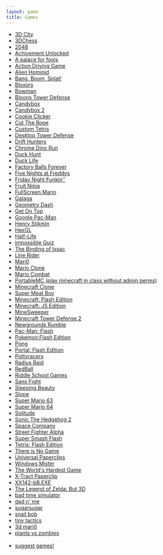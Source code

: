 ```yaml
---
layout: game
title: Games
---
```

<p align="center">
<div class="row">
    <div class="col"></div>
    <div class="col text-start">
        <ul>
            <li><a href="3d.city/">3D City</a></li>
            <li><a href="3Dchess/">3DChess</a></li>
            <li><a href="2048/">2048</a></li>
            <li><a href="achievement_unlocked/">Achivement Unlocked</a></li>
            <li><a href="a palace for fools/">A palace for fools</a></li>
            <li><a href="adg/">Action Driving Game</a></li>
            <li><a href="alienhominid/">Alien Hominid</a></li>
            <li><a href="bbs/">Bang, Boom, Splat!</a></li>
            <li><a href="bloxors/">Bloxors</a></li>
            <li><a href="bowman/">Bowman</a></li>
            <li><a href="btd/">Bloons Tower Defense</a></li>
            <li><a href="candybox/">Candybox</a></li>
            <li><a href="candybox2/">Candybox 2</a></li>
            <li><a href="cookieclicker/">Cookie Clicker</a></li>
            <li><a href="ctr/">Cut The Rope</a></li>
            <li><a href="custom-tetris/">Custom Tetris</a></li>
            <li><a href="desktoptd/">Desktop Tower Defense</a></li>
            <li><a href="drifthunters/">Drift Hunters</a></li>
            <li><a href="dino/">Chrome Dino Run</a></li>
            <li><a href="duckhunt/">Duck Hunt</a></li>
            <li><a href="DuckLife/">Duck Life</a></li>
            <li><a href="fbf/">Factory Balls Forever</a></li>
            <li><a href="fnaf/">Five Nights at Freddys</a></li>
            <li><a href="fnf/">Friday Night Funkin&#39;&#39;</a></li>
            <li><a href="FruitNinja/">Fruit Ninja</a></li>
            <li><a href="fullscreenmario/">FullScreen Mario</a></li>
            <li><a href="galaga/">Galaga</a></li>
            <li><a href="gdash/">Geometry Dash</a></li>
            <li><a href="getontop/">Get On Top</a></li>
            <li><a href="gpacman/">Google Pac-Man</a></li>
            <li><a href="henrystikmin/">Henry Stikmin</a></li>
            <li><a href="HexGL/">HexGL</a></li>
            <li><a href="hl/">Half-Life</a></li>
            <li><a href="iq/">Impossible Quiz</a></li>
            <li><a href="issac/">The Binding of Issac</a></li>
            <li><a href="linerider/">Line Rider</a></li>
            <li><a href="mari0/">Mari0</a></li>
            <li><a href="marioclone/">Mario Clone</a></li>
            <li><a href="mariocombat/">Mario Combat</a></li>
            <li><a href="https://portablemc.ml/">PortableMC (play minecraft in class without admin perms)</a></li>
            <li><a href="mcclone1/">Minecraft Clone</a></li>
            <li><a href="meatboy/">Super Meat Boy</a></li>
            <li><a href="minecraft/">Minecraft: Flash Edition</a></li>
            <li><a href="minecraftjs/">Minecraft: JS Edition</a></li>
            <li><a href="minesweeper/">MineSweeper</a></li>
            <li><a href="mtd2/">Minecraft Tower Defense 2</a></li>
            <li><a href="ngr/">Newgrounds Rumble</a></li>
            <li><a href="pacman/">Pac-Man: Flash</a></li>
            <li><a href="pokemon/">Pokemon:Flash Edition</a></li>
            <li><a href="pong/">Pong</a></li>
            <li><a href="portalflash/">Portal: Flash Edition</a></li>
            <li><a href="pottyracers/">Pottyracers</a></li>
            <li><a href="radius-raid/">Radius Raid</a></li>
            <li><a href="redball/">RedBall</a></li>
            <li><a href="RiddleSchool/">Riddle School Games</a></li>
            <li><a href="sansfight/">Sans Fight</a></li>
            <li><a href="sleeping-beauty/">Sleeping Beauty</a></li>
            <li><a href="slope/">Slope</a></li>
            <li><a href="sm63/">Super Mario 63</a></li>
            <li><a href="sm64/">Super Mario 64</a></li>
            <li><a href="solitude/">Solitude</a></li>
            <li><a href="sonic2/">Sonic The Hedgehog 2</a></li>
            <li><a href="SpaceCompany/">Space Company</a></li>
            <li><a href="streetfighter/">Street Fighter Alpha</a></li>
            <li><a href="super-smash-flash/">Super Smash Flash</a></li>
            <li><a href="tetris/">Tetris: Flash Edition</a></li>
            <li><a href="thereisnogame/">There is No Game</a></li>
            <li><a href="universal-paperclips/">Universal Paperclips</a></li>
            <li><a href="winmister/">Windows Mister</a></li>
            <li><a href="WorldHardestGame/">The World&#39;s Hardest Game</a></li>
            <li><a href="xtractpaperclip/">X-Tract Paperclip</a></li>
            <li><a href="xx142-b2.exe/">XX142-bB.EXE</a></li>
            <li><a href="zelda3d/">The Legend of Zelda: But 3D</a></li>
            <li><a href="badtimesim/">bad time simulator</a></li>
            <li><a href="dadnme/">dad n' me</a></li>
            <li><a href="sugarsugar/">sugarsugar</a></li>
            <li><a href="snailbob/">snail bob</a></li>
            <li><a href="tinytactics/">tiny tactics</a></li>
            <li><a href="3dmari0/">3d mari0</a></li>
            <li><a href="pvz/">plants vs zombies</a></li>
            <br>
            <li><a href="https://forum.mesacomplex.tk/game-suggestions-o35trixv">suggest games!</a></li>
        </ul>
    </div>
    <div class="col"></div>
</div>
</p>
<br>
<br>
